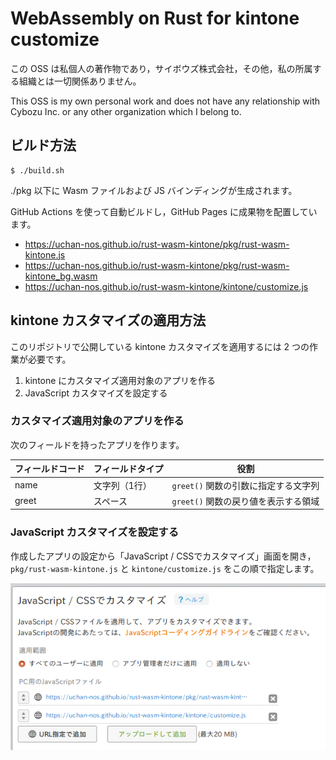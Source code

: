 # WebAssembly on Rust for kintone customize

この OSS は私個人の著作物であり，サイボウズ株式会社，その他，私の所属する組織とは一切関係ありません。

This OSS is my own personal work and does not have any relationship with Cybozu Inc. or any other organization which I belong to.

## ビルド方法

    $ ./build.sh

./pkg 以下に Wasm ファイルおよび JS バインディングが生成されます。

GitHub Actions を使って自動ビルドし，GitHub Pages に成果物を配置しています。
- https://uchan-nos.github.io/rust-wasm-kintone/pkg/rust-wasm-kintone.js
- https://uchan-nos.github.io/rust-wasm-kintone/pkg/rust-wasm-kintone_bg.wasm
- https://uchan-nos.github.io/rust-wasm-kintone/kintone/customize.js

## kintone カスタマイズの適用方法

このリポジトリで公開している kintone カスタマイズを適用するには 2 つの作業が必要です。
1. kintone にカスタマイズ適用対象のアプリを作る
2. JavaScript カスタマイズを設定する

### カスタマイズ適用対象のアプリを作る

次のフィールドを持ったアプリを作ります。

| フィールドコード | フィールドタイプ | 役割 |
|------------------|------------------|------|
| name             | 文字列（1行）    | `greet()` 関数の引数に指定する文字列 |
| greet            | スペース         | `greet()` 関数の戻り値を表示する領域 |

### JavaScript カスタマイズを設定する

作成したアプリの設定から「JavaScript / CSSでカスタマイズ」画面を開き， `pkg/rust-wasm-kintone.js` と `kintone/customize.js` をこの順で指定します。

![register javascript files to kintone](https://github.com/uchan-nos/rust-wasm-kintone/blob/main/docs/images/register-js-files.png?raw=true)
